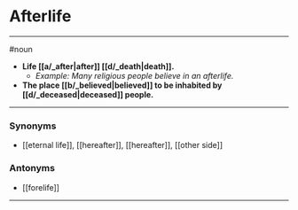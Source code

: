 # Afterlife
---
#noun
- **Life [[a/_after|after]] [[d/_death|death]].**
	- _Example: Many religious people believe in an afterlife._
- **The place [[b/_believed|believed]] to be inhabited by [[d/_deceased|deceased]] people.**
---
### Synonyms
- [[eternal life]], [[hereafter]], [[hereafter]], [[other side]]
### Antonyms
- [[forelife]]
---
